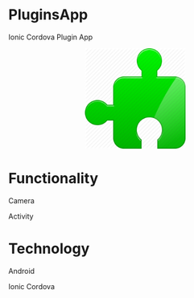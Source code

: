 # PluginsApp
Ionic Cordova Plugin App

<p align="center">
  <img width="200" height="200" src="https://github.com/usmankhi18/PluginsApp/blob/master/resources/icon.png">
</p>

# Functionality
Camera

Activity

# Technology
Android

Ionic Cordova
